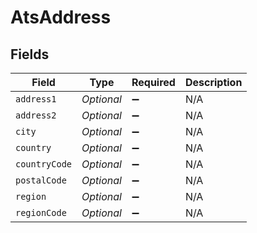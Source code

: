 # AtsAddress


## Fields

| Field              | Type               | Required           | Description        |
| ------------------ | ------------------ | ------------------ | ------------------ |
| `address1`         | *Optional<String>* | :heavy_minus_sign: | N/A                |
| `address2`         | *Optional<String>* | :heavy_minus_sign: | N/A                |
| `city`             | *Optional<String>* | :heavy_minus_sign: | N/A                |
| `country`          | *Optional<String>* | :heavy_minus_sign: | N/A                |
| `countryCode`      | *Optional<String>* | :heavy_minus_sign: | N/A                |
| `postalCode`       | *Optional<String>* | :heavy_minus_sign: | N/A                |
| `region`           | *Optional<String>* | :heavy_minus_sign: | N/A                |
| `regionCode`       | *Optional<String>* | :heavy_minus_sign: | N/A                |